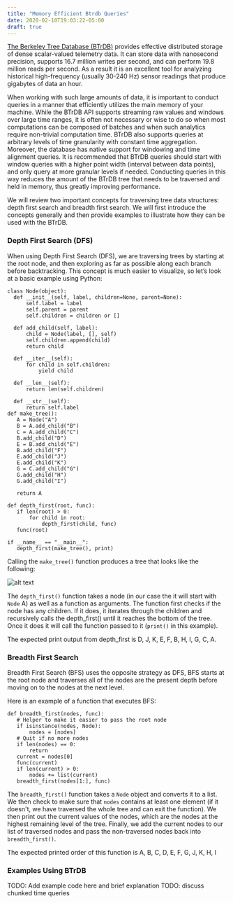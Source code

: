```yaml
---
title: "Memory Efficient Btrdb Queries"
date: 2020-02-10T19:03:22-05:00
draft: true
---
```

[The Berkeley Tree Database (BTrDB)](http://sdb.cs.berkeley.edu/sdb/btrdb.php#) provides effective distributed storage of dense scalar-valued telemetry data. It can store data with nanosecond precision, supports 16.7 million writes per second, and can perform 19.8 million reads per second. As a result it is an excellent tool for analyzing historical high-frequency (usually 30-240 Hz) sensor readings that produce gigabytes of data an hour.

When working with such large amounts of data, it is important to conduct queries in a manner that efficiently utilizes the main memory of your machine. While the BTrDB API supports streaming raw values and windows over large time ranges, it is often not necessary or wise to do so when most computations can be composed of batches and when such analytics require non-trivial computation time. BTrDB also supports queries at arbitrary levels of time granularity with constant time aggregation. Moreover, the database has native support for windowing and time alignment queries. It is recommended that BTrDB queries should start with window queries with a higher point width (interval between data points), and only query at more granular levels if needed. Conducting queries in this way reduces the amount of the BTrDB tree that needs to be traversed and held in memory, thus greatly improving performance. 

We will review two important concepts for traversing tree data structures: depth first search and breadth first search. We will first introduce the concepts generally and then provide examples to illustrate how they can be used with the BTrDB.

### Depth First Search (DFS)
When using Depth First Search (DFS), we are traversing trees by starting at the root node, and then exploring as far as possible along each branch before backtracking. This concept is much easier to visualize, so let’s look at a basic example using Python:

~~~~{.python}
class Node(object):
  def __init__(self, label, children=None, parent=None):
      self.label = label
      self.parent = parent
      self.children = children or []
​
  def add_child(self, label):
      child = Node(label, [], self)
      self.children.append(child)
      return child
​
  def __iter__(self):
      for child in self.children:
          yield child
​
  def __len__(self):
      return len(self.children)
​
  def __str__(self):
      return self.label
def make_tree():
   A = Node("A")
   B = A.add_child("B")
   C = A.add_child("C")
   B.add_child("D")
   E = B.add_child("E")
   B.add_child("F")
   E.add_child("J")
   E.add_child("K")
   G = C.add_child("G")
   G.add_child("H")
   G.add_child("I")
 
   return A
 
def depth_first(root, func):
   if len(root) > 0:
       for child in root:
           depth_first(child, func)
   func(root)
 
if __name__ == "__main__":
   depth_first(make_tree(), print)
~~~~
 
Calling the `make_tree()` function produces a tree that looks like the following:
 
 ![alt text](/assets/img/example_tree.png)

The `depth_first()` function takes a node (in our case the it will start with `Node` A) as well as a function as arguments. The function first checks if the node has any children. If it does, it iterates through the children and recursively calls the depth_first() until it reaches the bottom of the tree. Once it does it will call the function passed to it (`print()` in this example). 
 
The expected print output from depth_first is D, J, K, E, F, B, H, I, G, C, A.

### Breadth First Search
Breadth First Search (BFS) uses the opposite strategy as DFS, BFS starts at the root node and traverses all of the nodes are the present depth before moving on to the nodes at the next level. 

Here is an example of a function that executes BFS:
~~~~{.python}
def breadth_first(nodes, func):
   # Helper to make it easier to pass the root node
   if isinstance(nodes, Node):
       nodes = [nodes]
   # Quit if no more nodes
   if len(nodes) == 0:
       return
   current = nodes[0]
   func(current)
   if len(current) > 0:
       nodes += list(current)
   breadth_first(nodes[1:], func)
 ~~~~
The `breadth_first()` function takes a `Node` object and converts it to a list. We then check to make sure that `nodes` contains at least one element (if it doesn't, we have traversed the whole tree and can exit the function). We then print out the current values of the nodes, which are the nodes at the highest remaining level of the tree. Finally, we add the current nodes to our list of traversed nodes and pass the non-traversed nodes back into `breadth_first()`.

The expected printed order of this function is A, B, C, D, E, F, G, J, K, H, I

### Examples Using BTrDB
TODO: Add example code here and brief explanation
TODO: discuss chunked time queries
